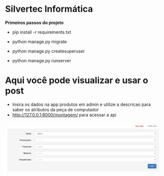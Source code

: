 # Silvertec Informática

**Primeiros passos do projeto**

- pip install -r requirements.txt
- python manage.py migrate
- python manage.py createsuperuser

- python manage.py runserver


# Aqui você pode visualizar e usar o post

- Insira os dados na app produtos em admin e utilize a descricao para saber os atributos da peça de computador 
- http://127.0.0.1:8000/montagem/ para acessar a api
 
<img src="./imagens/IndexForm.png" alt="Rest Form">
